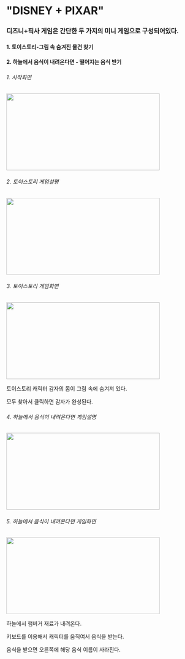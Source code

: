<h1> "DISNEY + PIXAR" </h1>
<h3> 디즈니+픽사 게임은 간단한 두 가지의 미니 게임으로 구성되어있다. </h3>
<h4> 1. 토이스토리-그림 속 숨겨진 물건 찾기</h4> 
<h4> 2. 하늘에서 음식이 내려온다면 - 떨어지는 음식 받기 </h4>


<h6>1. 시작화면</h6>
<img src="https://user-images.githubusercontent.com/87266522/144697855-491ba01f-b5a7-4f61-bb8a-d0b9579dcbd8.PNG"  width="400" height="200"/>
<h6>2. 토이스토리 게임설명</h6>
<img src="https://user-images.githubusercontent.com/87266522/144697862-c4f8196f-8776-4fd4-b78e-ab7699984f99.PNG"  width="400" height="200"/>

<h6>3. 토이스토리 게임화면</h6>
<img src="https://user-images.githubusercontent.com/87266522/144697869-4aa34286-6d9e-4f07-b065-b7e0d1f8afae.PNG"  width="400" height="200"/>
  <p>토이스토리 캐릭터 감자의 몸이 그림 속에 숨겨져 있다.</p>
  <p>모두 찾아서 클릭하면 감자가 완성된다.</p>
  
<h6>4. 하늘에서 음식이 내려온다면 게임설명</h6>
<img src="https://user-images.githubusercontent.com/87266522/144697874-e7e3a6fc-cdb6-45eb-8daf-1896e0953f7b.PNG"  width="400" height="200"/>

<h6>5. 하늘에서 음식이 내려온다면 게임화면</h6>
<img src="https://user-images.githubusercontent.com/87266522/144697877-f51c7953-1b96-4057-86b4-bc01a3abb0ff.PNG"  width="400" height="200"/>
  <p>하늘에서 햄버거 재료가 내려온다.</p>
  <p>키보드를 이용해서 캐릭터를 움직여서 음식을 받는다.</p>
  <p>음식을 받으면 오른쪽에 해당 음식 이름이 사라진다.</p>
